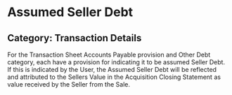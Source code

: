 # Assumed Seller Debt
## Category: Transaction Details
For the Transaction Sheet Accounts Payable provision and Other Debt category, each have a provision for indicating it to be assumed Seller Debt. If this is indicated by the User, the Assumed Seller Debt will be reflected and attributed to the Sellers Value in the Acquisition Closing Statement as value received by the Seller from the Sale.
